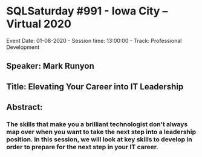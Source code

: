 # SQLSaturday #991 - Iowa City – Virtual 2020
Event Date: 01-08-2020 - Session time: 13:00:00 - Track: Professional Development
## Speaker: Mark Runyon
## Title: Elevating Your Career into IT Leadership
## Abstract:
### The skills that make you a brilliant technologist don't always map over when you want to take the next step into a leadership position. In this session, we will look at key skills to develop in order to prepare for the next step in your IT career.
